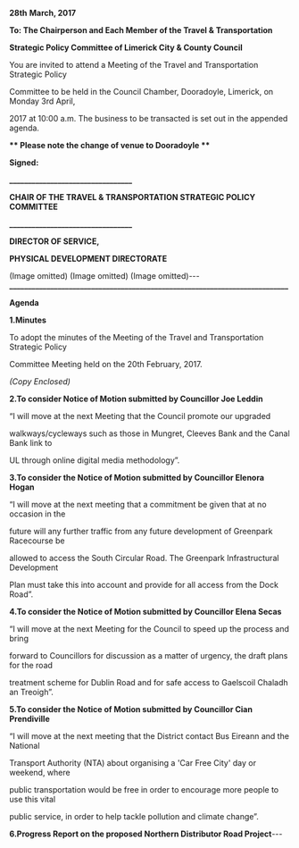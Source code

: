 **28th** **March, 2017**

**To: The Chairperson and Each Member of the Travel & Transportation**

**Strategic Policy Committee of Limerick City & County Council**

You are invited to attend a Meeting of the Travel and Transportation Strategic Policy

Committee to be held in the Council Chamber, Dooradoyle, Limerick, on Monday 3rd April,

2017 at 10:00 a.m. The business to be transacted is set out in the appended agenda.

**\*\* Please note the change of venue to Dooradoyle \*\***

**Signed:**

**\_\_\_\_\_\_\_\_\_\_\_\_\_\_\_\_\_\_\_\_\_\_\_\_\_\_\_\_\_\_\_\_\_**

**CHAIR OF THE TRAVEL & TRANSPORTATION STRATEGIC POLICY COMMITTEE**

**\_\_\_\_\_\_\_\_\_\_\_\_\_\_\_\_\_\_\_\_\_\_\_\_\_\_\_\_\_\_\_\_\_**

**DIRECTOR OF SERVICE,**

**PHYSICAL DEVELOPMENT DIRECTORATE**

(Image omitted)
(Image omitted)
(Image omitted)---
**\_\_\_\_\_\_\_\_\_\_\_\_\_\_\_\_\_\_\_\_\_\_\_\_\_\_\_\_\_\_\_\_\_\_\_\_\_\_\_\_\_\_\_\_\_\_\_\_\_\_\_\_\_\_\_\_\_\_\_\_\_\_\_\_\_\_\_\_\_\_\_\_\_\_\_**

**Agenda**

**1.Minutes**

To adopt the minutes of the Meeting of the Travel and Transportation Strategic Policy

Committee Meeting held on the 20th February, 2017.

*(Copy Enclosed)*

**2.To consider Notice of Motion submitted by Councillor Joe Leddin**

“I will move at the next Meeting that the Council promote our upgraded

walkways/cycleways such as those in Mungret, Cleeves Bank and the Canal Bank link to

UL through online digital media methodology”.

**3.To consider the Notice of Motion submitted by Councillor Elenora Hogan**

“I will move at the next meeting that a commitment be given that at no occasion in the

future will any further traffic from any future development of Greenpark Racecourse be

allowed to access the South Circular Road. The Greenpark Infrastructural Development

Plan must take this into account and provide for all access from the Dock Road”.

**4.To consider the Notice of Motion submitted by Councillor Elena Secas**

“I will move at the next Meeting for the Council to speed up the process and bring

forward to Councillors for discussion as a matter of urgency, the draft plans for the road

treatment scheme for Dublin Road and for safe access to Gaelscoil Chaladh an Treoigh”.

**5.To consider the Notice of Motion submitted by Councillor Cian Prendiville**

“I will move at the next meeting that the District contact Bus Eireann and the National

Transport Authority (NTA) about organising a 'Car Free City' day or weekend, where

public transportation would be free in order to encourage more people to use this vital

public service, in order to help tackle pollution and climate change”.

**6.Progress Report on the proposed Northern Distributor Road Project**---
